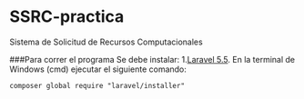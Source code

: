 # SSRC-practica
Sistema de Solicitud de Recursos Computacionales


###Para correr el programa
Se debe instalar:
1.[Laravel 5.5](https://laravel.com/docs/5.5/installation). En la terminal de Windows (cmd) ejecutar el siguiente comando:
```
composer global require "laravel/installer"

```